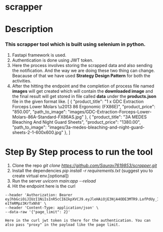 # scrapper

# Description

### This scrapper tool which is built using selenium in python.

1. Fastapi framework is used.
2. Authentication is done using JWT token.
3. Here the process involves storing the scrapped data and also sending the notification. And the way we are doing these two thing can change. Beacause of that we have used **Strategy Design Pattern** for both the activities.
4. After the hitting the endpoint and the completion of process file named **images** will get created which will contain the **downloaded image** and the final result will get stored in file called **data** under the **products.json** file in the given format like.
[
    {
        "product_title": "1 x GDC Extraction Forceps Lower Molars \u2013 86 Ergonomic (FX86E)",
        "product_price": "850.00",
        "path_to_image": "images/GDC-Extraction-Forceps-Lower-Molars-86A-Standard-FX86AS.jpg"
    },
    {
        "product_title": "3A MEDES Bleaching And Night Guard Sheets",
        "product_price": "1380.00",
        "path_to_image": "images/3a-medes-bleaching-and-night-guard-sheets-2-1-600x600.jpg"
    },
]


# Step By Step process to run the tool

1. Clone the repo *git clone https://github.com/Saurav7619853/scrapper.git*
2. Install the dependencies *pip install -r requirements.txt* (suggest you to create virtual env.[optional])
3. Run the server *uvicorn main:app --reload*
4. Hit the endpoint here is the curl 

```curl --location --request POST 'http://127.0.0.1:8000/scrape/' \
--header 'Authorization: Bearer eyJhbGciOiJIUzI1NiIsInR5cCI6IkpXVCJ9.eyJleHAiOjE3NjA4ODE3MTR9.LofPdUy_IIrMyEaUQyUNCxgsRP-e1TmRMpz3KrTxNh8' \
--header 'Content-Type: application/json' \
--data-raw '{"page_limit": 2}'

Here in the curl jwt token is there for the authentication. You can also pass "proxy" in the payload like the page limit.